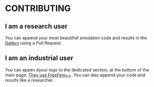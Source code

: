 # CONTRIBUTING

## I am a research user

You can append your most beautifull simulation code and results in the [Gallery](gallery/index.html) using a Pull Request.

## I am an industrial user

You can appen dyour logo to the dedicated section, at the bottom of the main page: [They use FreeFem++](index.html). You can also append your code and results like a researcher.
